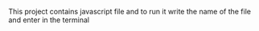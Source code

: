 This project contains javascript file and to run it write the name of the file and enter in the terminal